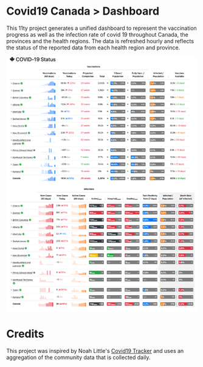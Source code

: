 # Covid19 Canada > Dashboard

This 11ty project generates a unified dashboard to represent the vaccination progress as well as the infection rate of covid 19
throughout Canada, the provinces and the health regions. The data is refreshed hourly and reflects the status of the reported
data from each health region and province.

![](img/screencapture.png)

# Credits

This project was inspired by Noah Little's [Covid19 Tracker](https://covid19tracker.ca/) and uses an aggregation of
the community data that is collected daily.
